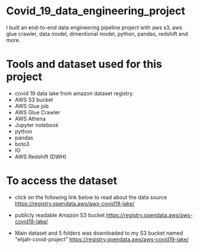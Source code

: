 # Covid_19_data_engineering_project

I built an end-to-end data engineering pipeline project with aws s3, aws glue crawler, data model, dimentional model, python, pandas, redshift and more.

# Tools and dataset used for this project

- covid 19 data lake from amazon dataset registry.
- AWS S3 bucket
- AWS Glue job
- AWS Glue Crawler
- AWS Athena
- Jupyter notebook
- python
- pandas
- boto3
- IO
- AWS Redshift (DWH)

# To access the dataset

- click on the following link below to read about the data source
  https://registry.opendata.aws/aws-covid19-lake/

- publicly readable Amazon S3 bucket
  https://registry.opendata.aws/aws-covid19-lake/
- Main dataset and 5 folders was downloaded to my S3 bucket named "elijah-covid-project"
  https://registry.opendata.aws/aws-covid19-lake/

